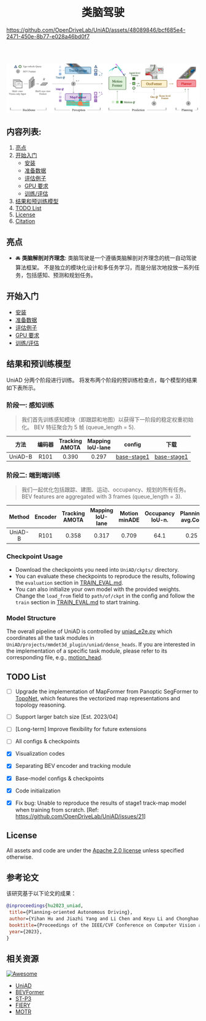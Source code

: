 <div align="center">   
  
# 类脑驾驶
</div>



https://github.com/OpenDriveLab/UniAD/assets/48089846/bcf685e4-2471-450e-8b77-e028a46bd0f7


<br><br>

![teaser](sources/pipeline.png)

## 内容列表:
1. [亮点](#high)
2. [开始入门](#start)
   - [安装](docs/INSTALL.md)
   - [准备数据](docs/DATA_PREP.md)
   - [评估例子](docs/TRAIN_EVAL.md#example)
   - [GPU 要求](docs/TRAIN_EVAL.md#gpu)
   - [训练/评估](docs/TRAIN_EVAL.md)
3. [结果和预训练模型](#models)
4. [TODO List](#todos)
5. [License](#license)
6. [Citation](#citation)

## 亮点 <a name="high"></a>

- :oncoming_automobile: **类脑解剖对齐理念**: 类脑驾驶是一个遵循类脑解剖对齐理念的统一自动驾驶算法框架。 不是独立的模块化设计和多任务学习，而是分层次地投放一系列任务，包括感知、预测和规划任务。


## 开始入门 <a name="start"></a>
- [安装](docs/INSTALL.md)
- [准备数据](docs/DATA_PREP.md)
- [评估例子](docs/TRAIN_EVAL.md#example)
- [GPU 要求](docs/TRAIN_EVAL.md#gpu)
- [训练/评估](docs/TRAIN_EVAL.md)

## 结果和预训练模型 <a name="models"></a>
UniAD 分两个阶段进行训练。 将发布两个阶段的预训练检查点，每个模型的结果如下表所示。

### 阶段一: 感知训练
> 我们首先训练感知模块（即跟踪和地图）以获得下一阶段的稳定权重初始化。 BEV 特征聚合为 5 帧 (queue_length = 5).

|   方法    | 编码器  | Tracking<br>AMOTA | Mapping<br>IoU-lane | config |                                                  下载                                                  |
|:-------:|:----:| :---: | :---: | :---:|:----------------------------------------------------------------------------------------------------:| 
| UniAD-B | R101 | 0.390 | 0.297 |  [base-stage1](projects/configs/stage1_track_map/base_track_map.py) | [base-stage1](https://github.com/OpenDriveLab/UniAD/releases/download/v1.0/uniad_base_track_map.pth) |



### 阶段二: 端到端训练
> 我们一起优化包括跟踪、建图、运动、occupancy、规划的所有任务。BEV features are aggregated with 3 frames (queue_length = 3).

<!-- 
Pre-trained models and results under main metrics are provided below. We refer you to the [paper](https://arxiv.org/abs/2212.10156) for more details. -->

| Method | Encoder | Tracking<br>AMOTA | Mapping<br>IoU-lane | Motion<br>minADE |Occupancy<br>IoU-n. | Planning<br>avg.Col. | config | Download |
| :---: | :---: | :---: | :---: | :---:|:---:| :---: | :---: | :---: |
| UniAD-B | R101 | 0.358 | 0.317 | 0.709 | 64.1 | 0.25 |  [base-stage2](projects/configs/stage2_e2e/base_e2e.py) | [base-stage2](https://github.com/OpenDriveLab/UniAD/releases/download/v1.0/uniad_base_e2e.pth) |

### Checkpoint Usage
* Download the checkpoints you need into `UniAD/ckpts/` directory.
* You can evaluate these checkpoints to reproduce the results, following the `evaluation` section in [TRAIN_EVAL.md](docs/TRAIN_EVAL.md).
* You can also initialize your own model with the provided weights. Change the `load_from` field to `path/of/ckpt` in the config and follow the `train` section in [TRAIN_EVAL.md](docs/TRAIN_EVAL.md) to start training.


### Model Structure
The overall pipeline of UniAD is controlled by [uniad_e2e.py](projects/mmdet3d_plugin/uniad/detectors/uniad_e2e.py) which coordinates all the task modules in `UniAD/projects/mmdet3d_plugin/uniad/dense_heads`. If you are interested in the implementation of a specific task module, please refer to its corresponding file, e.g., [motion_head](projects/mmdet3d_plugin/uniad/dense_heads/motion_head.py).

## TODO List <a name="todos"></a>
- [ ] Upgrade the implementation of MapFormer from Panoptic SegFormer to [TopoNet](https://github.com/OpenDriveLab/TopoNet), which features the vectorized map representations and topology reasoning.
- [ ] Support larger batch size [Est. 2023/04]
- [ ] [Long-term] Improve flexibility for future extensions
- [ ] All configs & checkpoints
- [x] Visualization codes 
- [x] Separating BEV encoder and tracking module
- [x] Base-model configs & checkpoints
- [x] Code initialization
- [x] Fix bug: Unable to reproduce the results of stage1 track-map model when training from scratch. [Ref: https://github.com/OpenDriveLab/UniAD/issues/21]


## License <a name="license"></a>

All assets and code are under the [Apache 2.0 license](./LICENSE) unless specified otherwise.

## 参考论文 <a name="citation"></a>

该研究基于以下论文的成果：

```bibtex
@inproceedings{hu2023_uniad,
 title={Planning-oriented Autonomous Driving}, 
 author={Yihan Hu and Jiazhi Yang and Li Chen and Keyu Li and Chonghao Sima and Xizhou Zhu and Siqi Chai and Senyao Du and Tianwei Lin and Wenhai Wang and Lewei Lu and Xiaosong Jia and Qiang Liu and Jifeng Dai and Yu Qiao and Hongyang Li},
 booktitle={Proceedings of the IEEE/CVF Conference on Computer Vision and Pattern Recognition},
 year={2023},
}
```
## 相关资源

[![Awesome](https://awesome.re/badge.svg)](https://awesome.re)
- [UniAD](https://github.com/OpenDriveLab/UniAD)
- [BEVFormer](https://github.com/fundamentalvision/BEVFormer)
- [ST-P3](https://github.com/OpenPerceptionX/ST-P3) 
- [FIERY](https://github.com/wayveai/fiery)
- [MOTR](https://github.com/megvii-research/MOTR)

